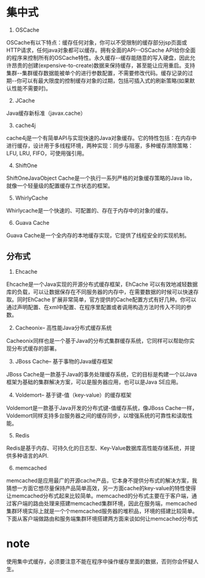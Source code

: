 # 集中式

1. OSCache

OSCache有以下特点：缓存任何对象，你可以不受限制的缓存部分jsp页面或HTTP请求，任何java对象都可以缓存。拥有全面的API--OSCache API给你全面的程序来控制所有的OSCache特性。永久缓存--缓存能随意的写入硬盘，因此允许昂贵的创建(expensive-to-create)数据来保持缓存，甚至能让应用重启。支持集群--集群缓存数据能被单个的进行参数配置，不需要修改代码。缓存记录的过期--你可以有最大限度的控制缓存对象的过期，包括可插入式的刷新策略(如果默认性能不需要时)。

2. JCache

Java缓存新标准（javax.cache）

3. cache4j

cache4j是一个有简单API与实现快速的Java对象缓存。它的特性包括：在内存中进行缓存，设计用于多线程环境，两种实现：同步与阻塞，多种缓存清除策略：LFU, LRU, FIFO，可使用强引用。

4. ShiftOne

ShiftOneJavaObject Cache是一个执行一系列严格的对象缓存策略的Java lib，就像一个轻量级的配置缓存工作状态的框架。

5. WhirlyCache

Whirlycache是一个快速的、可配置的、存在于内存中的对象的缓存。

6. Guava Cache

Guava Cache是一个全内存的本地缓存实现，它提供了线程安全的实现机制。
 
 
## 分布式
1. Ehcache

Ehcache是一个Java实现的开源分布式缓存框架，EhCache 可以有效地减轻数据库的负载，可以让数据保存在不同服务器的内存中，在需要数据的时候可以快速存取。同时EhCache 扩展非常简单，官方提供的Cache配置方式有好几种。你可以通过声明配置、在xml中配置、在程序里配置或者调用构造方法时传入不同的参数。

2. Cacheonix– 高性能Java分布式缓存系统

Cacheonix同样也是一个基于Java的分布式集群缓存系统，它同样可以帮助你实现分布式缓存的部署。

3. JBoss Cache– 基于事物的Java缓存框架

JBoss Cache是一款基于Java的事务处理缓存系统，它的目标是构建一个以Java框架为基础的集群解决方案，可以是服务器应用，也可以是Java SE应用。

4. Voldemort– 基于键-值（key-value）的缓存框架

Voldemort是一款基于Java开发的分布式键-值缓存系统，像JBoss Cache一样，Voldemort同样支持多台服务器之间的缓存同步，以增强系统的可靠性和读取性能。

5. Redis

Redis是基于内存、可持久化的日志型、Key-Value数据库高性能存储系统，并提供多种语言的API.

6. memcached

memcached是应用最广的开源cache产品，它本身不提供分布式的解决方案，我猜想一方面它想尽量保持产品简单高效，另一方面cache的key-value的特性使得让memcached分布式起来比较简单。memcached的分布式主要在于客户端，通过客户端的路由处理来搭建memcached集群环境，因此在服务端，memcached集群环境实际上就是一个个memcached服务器的堆积品，环境的搭建比较简单。下面从客户端做路由和服务端集群环境搭建两方面来谈如何让memcached分布式


# note
使用集中式缓存，必须要注意不能在程序中操作缓存里面的数据，否则你会怀疑人生。


 
